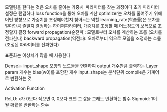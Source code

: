 모델링을 한다는 것은 오차를 줄이는 가중치, 파라미터를 찾는 과정이다
초기 파라미터 설정은 랜덤하다
loss function을 통해 오차를 계산
optimizer는 오차를 줄여주기 위해 어떤 방향으로 가중치를 조정해야할지 찾아주는 역할
learning_rate(학습률)은 오차를 얼마만큼 줄일지 결정하는 하이퍼파라미터, 가중치를 조정할 때 어느정도의 보폭으로 조정할지 결정
forward propagation(순전파): 모델로부터 오차를 계산하는 흐름 (오차를 전파한다)
backward propagation(역전파): 오차로부터 역으로 모델을 조정하는 흐름 (조정된 파라미터를 전파한다)

표준화는 이상치가 많을 때 사용한다

Dense는 input_shape 모양의 노드들을 연결하여 output 개수만큼 출력하는 Layer
param 개수는 bias(w0)를 포함한 개수
input_shape는 분석단위
compile은 기계어로 변환하는 것

Activation Function

ReLU: x가 0보다 작으면 0, 0보다 크면 그 값을 그래도 반환하는 함수
Sigmoid: 1이 될 확률을 반환하는 함수
